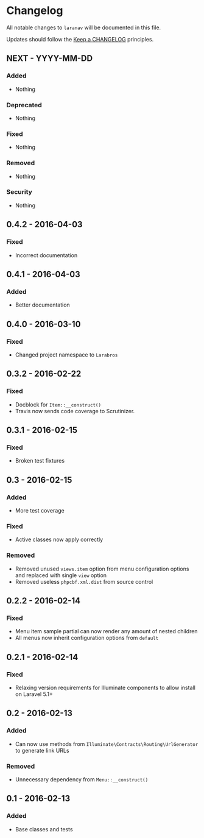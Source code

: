# Changelog

All notable changes to `laranav` will be documented in this file.

Updates should follow the [Keep a CHANGELOG](http://keepachangelog.com/) principles.

## NEXT - YYYY-MM-DD

### Added
- Nothing

### Deprecated
- Nothing

### Fixed
- Nothing

### Removed
- Nothing

### Security
- Nothing

## 0.4.2 - 2016-04-03

### Fixed
- Incorrect documentation

## 0.4.1 - 2016-04-03

### Added
- Better documentation

## 0.4.0 - 2016-03-10

### Fixed
- Changed project namespace to `Larabros`

## 0.3.2 - 2016-02-22

### Fixed
- Docblock for `Item::__construct()`
- Travis now sends code coverage to Scrutinizer.

## 0.3.1 - 2016-02-15

### Fixed
- Broken test fixtures

## 0.3 - 2016-02-15

### Added
- More test coverage

### Fixed
- Active classes now apply correctly

### Removed
- Removed unused `views.item` option from menu configuration options and replaced with single `view` option
- Removed useless `phpcbf.xml.dist` from source control

## 0.2.2 - 2016-02-14

### Fixed
- Menu item sample partial can now render any amount of nested children
- All menus now inherit configuration options from `default`

## 0.2.1 - 2016-02-14

### Fixed
- Relaxing version requirements for Illuminate components to allow install on Laravel 5.1+

## 0.2 - 2016-02-13

### Added
- Can now use methods from `Illuminate\Contracts\Routing\UrlGenerator` to generate link URLs

### Removed
- Unnecessary dependency from `Menu::__construct()`

## 0.1 - 2016-02-13

### Added
- Base classes and tests
